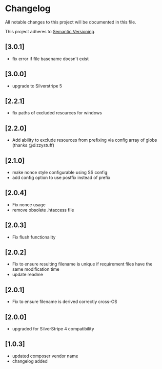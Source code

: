 # Changelog

All notable changes to this project will be documented in this file.

This project adheres to [Semantic Versioning](http://semver.org/).

## [3.0.1]

*  fix error if file basename doesn't exist

## [3.0.0]

*  upgrade to Silverstripe 5

## [2.2.1]

*  fix paths of excluded resources for windows

## [2.2.0]

*  Add ability to exclude resources from prefixing via config array of globs (thanks @dizzystuff)

## [2.1.0]

* make nonce style configurable using SS config
* add config option to use postfix instead of prefix

## [2.0.4]

* Fix nonce usage
* remove obsolete .htaccess file

## [2.0.3]

* Fix flush functionality

## [2.0.2]

* Fix to ensure resulting filename is unique if requirement files have the same modification time
* update readme

## [2.0.1]

* Fix to ensure filename is derived correctly cross-OS

## [2.0.0]

* upgraded for SilverStripe 4 compatibility

## [1.0.3]

* updated composer vendor name
* changelog added
